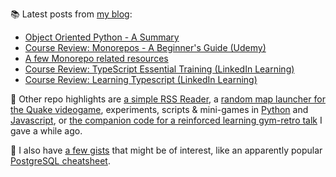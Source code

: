 
📚 Latest posts from <a href="https://blog.kartones.net/">my blog</a>:

<!--START_SECTION:blogposts-->
* [Object Oriented Python - A Summary](https:&#x2F;&#x2F;blog.kartones.net&#x2F;post&#x2F;object-oriented-python&#x2F;)
* [Course Review: Monorepos - A Beginner&#39;s Guide (Udemy)](https:&#x2F;&#x2F;blog.kartones.net&#x2F;post&#x2F;monorepos-beginners-guide-udemy-course-review&#x2F;)
* [A few Monorepo related resources](https:&#x2F;&#x2F;blog.kartones.net&#x2F;post&#x2F;monorepo-resources&#x2F;)
* [Course Review: TypeScript Essential Training (LinkedIn Learning)](https:&#x2F;&#x2F;blog.kartones.net&#x2F;post&#x2F;course-review-typescript-essential-training-linkedin-learning&#x2F;)
* [Course Review: Learning Typescript (LinkedIn Learning)](https:&#x2F;&#x2F;blog.kartones.net&#x2F;post&#x2F;course-review-learning-typescript-linkedin-learning&#x2F;)
<!--END_SECTION:blogposts-->


📌 Other repo highlights are [a simple RSS Reader](https://github.com/Kartones/pbrr), a [random map launcher for the Quake videogame](https://github.com/Kartones/quaddicted-random-map), experiments, scripts & mini-games in [Python](https://github.com/Kartones/python) and [Javascript](https://github.com/Kartones/JSAssorted), or [the companion code for a reinforced learning gym-retro talk](https://github.com/Kartones/mindcamp-x-gym-retro) I gave a while ago.

📝 I also have [a few gists](https://gist.github.com/Kartones?direction=desc&sort=updated) that might be of interest, like an apparently popular [PostgreSQL cheatsheet](https://gist.github.com/Kartones/dd3ff5ec5ea238d4c546).

